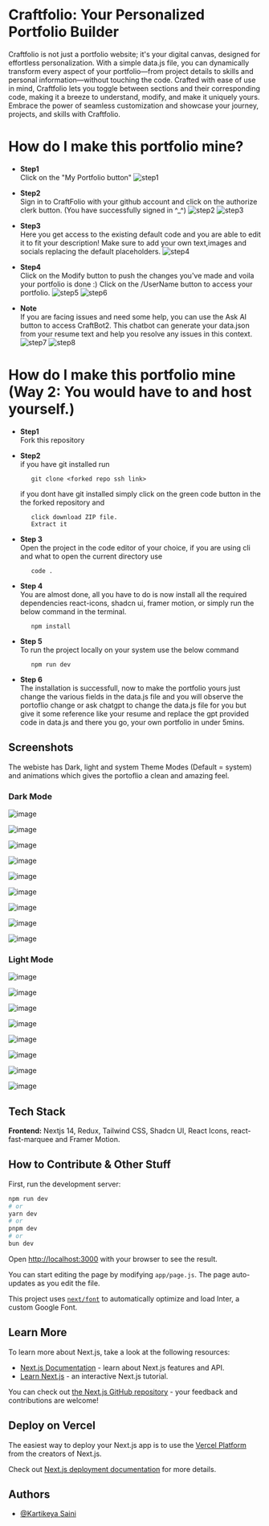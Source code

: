 # Craftfolio: Your Personalized Portfolio Builder

Craftfolio is not just a portfolio website; it's your digital canvas, designed for effortless personalization. With a simple data.js file, you can dynamically transform every aspect of your portfolio—from project details to skills and personal information—without touching the code. Crafted with ease of use in mind, Craftfolio lets you toggle between sections and their corresponding code, making it a breeze to understand, modify, and make it uniquely yours. Embrace the power of seamless customization and showcase your journey, projects, and skills with Craftfolio.

# How do I make this portfolio mine? 
- **Step1**\
  Click on the "My Portfolio button"
  ![step1](https://github.com/hi-Kartik2004/CraftFolio/assets/122284990/51a9a6c2-6b90-499e-b34b-ae9bb6e3d139)

- **Step2**\
  Sign in to CraftFolio with your github account and click on the authorize clerk button. 
  (You have successfully signed in ^_^)
  ![step2](https://github.com/hi-Kartik2004/CraftFolio/assets/122284990/d845c1b5-dc11-4ef7-9409-a9dd13c7d3b3)
  ![step3](https://github.com/hi-Kartik2004/CraftFolio/assets/122284990/3a9db8a2-64bb-4f49-90bb-aceb93ad67ca)

- **Step3**\
  Here you get access to the existing default code and you are able to edit it to fit your 
  description! Make sure to add your own text,images and socials replacing 
  the default placeholders.
  ![step4](https://github.com/hi-Kartik2004/CraftFolio/assets/122284990/17694273-27a4-42df-9c83-90b34dea8754)

  
- **Step4**\
  Click on the Modify button to push the changes you've made and voila your portfolio is 
  done :) Click on the /UserName button to access your portfolio.
  ![step5](https://github.com/hi-Kartik2004/CraftFolio/assets/122284990/63fdb345-0af4-4308-a63f-bde0cbdfe545)
  ![step6](https://github.com/hi-Kartik2004/CraftFolio/assets/122284990/75749131-95cb-4d1c-a8f7-64253847c126)



- **Note**\
  If you are facing issues and need some help, you can use the Ask AI button to access CraftBot2. This chatbot can generate your data.json from your resume text and help you resolve any issues in this context.
  ![step7](https://github.com/hi-Kartik2004/CraftFolio/assets/122284990/cbd4c737-e8d0-4e39-b83b-2093eb35fd84)
![step8](https://github.com/hi-Kartik2004/CraftFolio/assets/122284990/18388370-bcde-422e-855d-8fe80d79bfb7)



# How do I make this portfolio mine (Way 2: You would have to and host yourself.)

- **Step1**\
   Fork this repository
- **Step2**\
   if you have git installed run
   ```
      git clone <forked repo ssh link>
   ```
   if you dont have git installed simply click on the green code button in the the forked repository and
   ```
      click download ZIP file.
      Extract it
   ```
- **Step 3**\
   Open the project in the code editor of your choice, if you are using cli and what to open the current directory use
   ```
      code .
   ```
- **Step 4**\
   You are almost done, all you have to do is now install all the required dependencies react-icons, shadcn ui, framer motion, or simply run the below command in the terminal.
   ```
      npm install
   ```
- **Step 5**\
   To run the project locally on your system use the below command  
   ```
      npm run dev
   ```

- **Step 6**\
   The installation is successfull, now to make the portfolio yours just change the various fields in the data.js file and you will observe the portoflio change or ask chatgpt to change the data.js file for you but give it some reference like your resume and replace the gpt provided code in data.js and there you go, your own portfolio in under 5mins.


## Screenshots
The webiste has Dark, light and system Theme Modes (Default = system) and animations which gives the portoflio a clean and amazing feel.

### Dark Mode

![image](https://github.com/hi-Kartik2004/CraftFolio/assets/111000515/ade2ac6c-9622-462e-8398-a6ce956e73de)

![image](https://github.com/hi-Kartik2004/CraftFolio/assets/111000515/2f89866c-51e0-430e-841f-487662d886f0)

![image](https://github.com/hi-Kartik2004/CraftFolio/assets/111000515/e73f824d-aecc-45e7-b45e-0b1eaa770872)

![image](https://github.com/hi-Kartik2004/CraftFolio/assets/111000515/e403d9f3-2d35-40dd-ab6b-2954d0747535)

![image](https://github.com/hi-Kartik2004/CraftFolio/assets/111000515/df5f548b-ac51-4841-8447-d37fbd471e5f)

![image](https://github.com/hi-Kartik2004/CraftFolio/assets/111000515/b18ed17b-2540-436c-bf26-80bc9059cf51)

![image](https://github.com/hi-Kartik2004/CraftFolio/assets/111000515/d6f5f7b0-5836-4434-ad07-2a09c2dcdb4e)

![image](https://github.com/hi-Kartik2004/CraftFolio/assets/111000515/4350ad87-00c9-4987-a905-c1b0efb73fc1)


![image](https://github.com/hi-Kartik2004/CraftFolio/assets/111000515/958f9878-d526-4198-a4c6-f77a8774605d)



### Light Mode

![image](https://github.com/hi-Kartik2004/CraftFolio/assets/111000515/0c5243d4-9d68-4e2e-a404-d4408f1efa55)

![image](https://github.com/hi-Kartik2004/CraftFolio/assets/111000515/3109c1a7-32f9-470b-8f93-9b6870f78dde)

![image](https://github.com/hi-Kartik2004/CraftFolio/assets/111000515/f16c4f21-8336-482d-9bbb-43b55c601b87)

![image](https://github.com/hi-Kartik2004/CraftFolio/assets/111000515/be07834d-4253-48cd-b21a-9f908e52807f)

![image](https://github.com/hi-Kartik2004/CraftFolio/assets/111000515/420227d0-a1c0-4316-92ac-9303281d1df7)

![image](https://github.com/hi-Kartik2004/CraftFolio/assets/111000515/5668330d-ed9f-4af3-bb7a-e869f62aa56e)

![image](https://github.com/hi-Kartik2004/CraftFolio/assets/111000515/93f2ada4-05d6-4712-8b56-bfb8be09a845)

![image](https://github.com/hi-Kartik2004/CraftFolio/assets/111000515/d99b1f8c-abae-44c5-a82e-e49abc1c2eac)


## Tech Stack

**Frontend:** Nextjs 14, Redux, Tailwind CSS, Shadcn UI, React Icons, react-fast-marquee and Framer Motion.


## How to Contribute & Other Stuff

First, run the development server:

```bash
npm run dev
# or
yarn dev
# or
pnpm dev
# or
bun dev
```

Open [http://localhost:3000](http://localhost:3000) with your browser to see the result.

You can start editing the page by modifying `app/page.js`. The page auto-updates as you edit the file.

This project uses [`next/font`](https://nextjs.org/docs/basic-features/font-optimization) to automatically optimize and load Inter, a custom Google Font.

## Learn More

To learn more about Next.js, take a look at the following resources:

- [Next.js Documentation](https://nextjs.org/docs) - learn about Next.js features and API.
- [Learn Next.js](https://nextjs.org/learn) - an interactive Next.js tutorial.

You can check out [the Next.js GitHub repository](https://github.com/vercel/next.js/) - your feedback and contributions are welcome!

## Deploy on Vercel

The easiest way to deploy your Next.js app is to use the [Vercel Platform](https://vercel.com/new?utm_medium=default-template&filter=next.js&utm_source=create-next-app&utm_campaign=create-next-app-readme) from the creators of Next.js.

Check out [Next.js deployment documentation](https://nextjs.org/docs/deployment) for more details.

## Authors

- [@Kartikeya Saini](https://www.github.com/hi-kartik2004)
